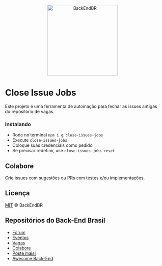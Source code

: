 <p align="center">
  <img src="https://avatars3.githubusercontent.com/u/30732658?v=4&s=200.jpg" alt="BackEndBR" width="230" />
</p>

# Close Issue Jobs

Este projeto é uma ferramenta de automação para fechar as issues antigas do repositório de vagas.

### Instalando

- Rode no terminal `npm i g close-issues-jobs`
- Execute `close-issues-jobs`
- Coloque suas credenciais como pedido
- Se precisar redefinir, use `close-issues-jobs reset`

## Colabore

Crie issues com sugestões ou PRs com testes e/ou implementações.

## Licença

[MIT](/LICENSE) &copy; BackEndBR

## Repositórios do Back-End Brasil

- [Fórum](https://github.com/backend-br/forum)
- [Eventos](https://github.com/backend-br/eventos)
- [Vagas](https://github.com/backend-br/vagas)
- [Colabore](https://github.com/backend-br/colabore)
- [Poste mais!](https://github.com/backend-br/poste-mais)
- [Awesome Back-End](https://github.com/backend-br/awesome-backend)

